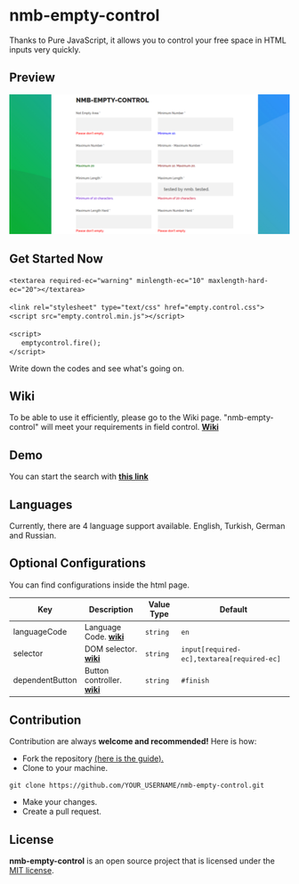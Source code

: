 # nmb-empty-control
Thanks to Pure JavaScript, it allows you to control your free space in HTML inputs very quickly.

## Preview

![nmb-empty-control-preview](https://github.com/NazimMertBilgi/nmb-empty-control/blob/master/docs/images/preview-nmb-empty-control.PNG)

## Get Started Now
```
<textarea required-ec="warning" minlength-ec="10" maxlength-hard-ec="20"></textarea>

<link rel="stylesheet" type="text/css" href="empty.control.css">
<script src="empty.control.min.js"></script>

<script>
   emptycontrol.fire();
</script>
```
Write down the codes and see what's going on.

## Wiki
To be able to use it efficiently, please go to the Wiki page. "nmb-empty-control" will meet your requirements in field control. **[Wiki](https://github.com/NazimMertBilgi/nmb-empty-control/wiki)**

## Demo
You can start the search with  **[this link](https://nazimmertbilgi.github.io/nmb-empty-control/)**

## Languages
Currently, there are 4 language support available. English, Turkish, German and Russian.

## Optional Configurations
You can find configurations inside the html page.

|Key|Description|Value Type|Default|
|--|--|--|--|
|languageCode|Language Code. **[wiki](https://github.com/NazimMertBilgi/nmb-empty-control/wiki/Language-Select,-Change)**|`string`|`en`|
|selector|DOM selector. **[wiki](https://github.com/NazimMertBilgi/nmb-empty-control/wiki/Selector-Change)**|`string`|`input[required-ec],textarea[required-ec]`|
|dependentButton|Button controller. **[wiki](https://github.com/NazimMertBilgi/nmb-empty-control/wiki/Dependent-Button-Change)**|`string`|`#finish`


## Contribution
Contribution are always **welcome and recommended!** Here is how:
- Fork the repository [(here is the guide).](https://help.github.com/articles/fork-a-repo/)
- Clone to your machine.
```
git clone https://github.com/YOUR_USERNAME/nmb-empty-control.git
```
- Make your changes.
- Create a pull request.

## License
**nmb-empty-control** is an open source project that is licensed under the [MIT license](http://opensource.org/licenses/MIT).

